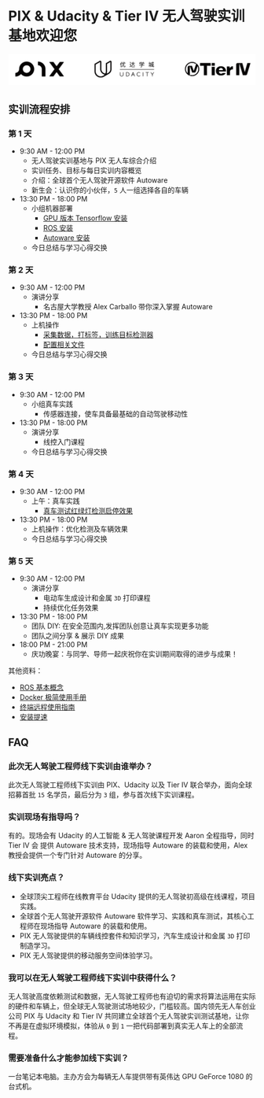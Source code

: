 
# PIX & Udacity & Tier IV 无人驾驶实训基地欢迎您
![logo](./img/logo.png)
## 实训流程安排
### 第 1 天
- 9:30 AM - 12:00 PM
    - 无人驾驶实训基地与 PIX 无人车综合介绍
    - 实训任务、目标与每日实训内容概览
    - 介绍：全球首个无人驾驶开源软件 Autoware
    - 新生会：认识你的小伙伴，`5` 人一组选择各自的车辆
- 13:30 PM - 18:00 PM
    - 小组机器部署
        - [GPU 版本 Tensorflow 安装](./tensorflow_gpu_install.md)
        - [ROS 安装](./ros_install.md)
        - [Autoware 安装](./autoware_install.md)
    - 今日总结与学习心得交换

### 第 2 天
- 9:30 AM - 12:00 PM
    - 演讲分享
        - 名古屋大学教授 Alex Carballo 带你深入掌握 Autoware
- 13:30 PM - 18:00 PM
    - 上机操作
        - [采集数据，打标签，训练目标检测器](./tensorflow_api.md)
        - [配置相关文件](./config_doc.md)
    - 今日总结与学习心得交换
### 第 3 天
- 9:30 AM - 12:00 PM
    - 小组真车实践
        - 传感器连接，使车具备最基础的自动驾驶移动性
- 13:30 PM - 18:00 PM
    - 演讲分享
        - 线控入门课程
    - 今日总结与学习心得交换
### 第 4 天
- 9:30 AM - 12:00 PM
    - 上午：真车实践
        - [真车测试红绿灯检测启停效果](./real_car_for_traffic_light_detection.md)
- 13:30 PM - 18:00 PM
    - 上机操作：优化检测及车辆效果
    - 今日总结与学习心得交换
### 第 5 天
- 9:30 AM - 12:00 PM
    - 演讲分享
        - 电动车生成设计和金属 `3D` 打印课程
        - 持续优化任务效果
- 13:30 PM - 18:00 PM
    - 团队 DIY: 在安全范围内,发挥团队创意让真车实现更多功能
    - 团队之间分享 & 展示 DIY 成果
- 18:00 PM - 21:00 PM
    - 庆功晚宴：与同学、导师一起庆祝你在实训期间取得的进步与成果！
    
其他资料：
- [ROS 基本概念](./ros_concepts.md)
- [Docker 极简使用手册](./docker_simple_tutorial.md)
- [终端远程使用指南](./remote.md)
- [安装提速](./speed_up_install.md)

## FAQ
### 此次无人驾驶工程师线下实训由谁举办？
此次无人驾驶工程师线下实训由 PIX、Udacity 以及 Tier IV 联合举办，面向全球招募首批 `15` 名学员，最后分为 `3` 组，参与首次线下实训课程。
### 实训现场有指导吗？
有的。现场会有 Udacity 的人工智能 & 无人驾驶课程开发 Aaron 全程指导，同时 Tier IV 会 提供 Autoware 技术支持，现场指导 Autoware 的装载和使用，Alex 教授会提供一个专门针对 Autoware 的分享。
### 线下实训亮点？
- 全球顶尖工程师在线教育平台 Udacity 提供的无人驾驶初高级在线课程，项目实践。
- 全球首个无人驾驶开源软件 Autoware 软件学习、实践和真车测试，其核心工程师在现场指导 Autoware 的装载和使用。
- PIX 无人驾驶提供的车辆线控套件和知识学习，汽车生成设计和金属 `3D` 打印制造学习。
- PIX 无人驾驶提供的移动服务空间体验学习。
### 我可以在无人驾驶工程师线下实训中获得什么？
无人驾驶高度依赖测试和数据，无人驾驶工程师也有迫切的需求将算法运用在实际的硬件和车辆上，但全球无人驾驶测试场地较少，门槛较高。国内领先无人车创业公司 PIX  与 Udacity 和 Tier IV 共同建立全球首个无人驾驶实训测试基地，让你不再是在虚拟环境模拟，体验从 `0` 到 `1` 一把代码部署到真实无人车上的全部流程。
### 需要准备什么才能参加线下实训？
一台笔记本电脑。主办方会为每辆无人车提供带有英伟达 GPU GeForce 1080 的台式机。
